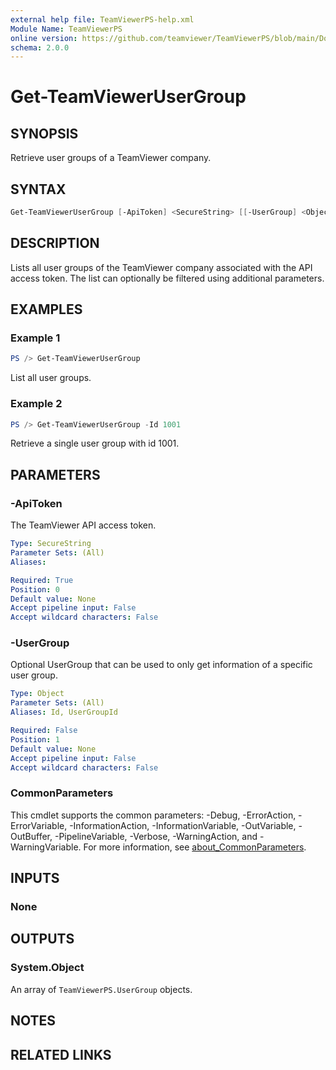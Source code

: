 ```yaml
---
external help file: TeamViewerPS-help.xml
Module Name: TeamViewerPS
online version: https://github.com/teamviewer/TeamViewerPS/blob/main/Docs/Help/Get-Get-TeamViewerUserGroup.md
schema: 2.0.0
---
```


# Get-TeamViewerUserGroup

## SYNOPSIS

Retrieve user groups of a TeamViewer company.

## SYNTAX

```powershell
Get-TeamViewerUserGroup [-ApiToken] <SecureString> [[-UserGroup] <Object>] [<CommonParameters>]
```

## DESCRIPTION

Lists all user groups of the TeamViewer company associated with the API access token.
The list can optionally be filtered using additional parameters.

## EXAMPLES

### Example 1

```powershell
PS /> Get-TeamViewerUserGroup
```

List all user groups.

### Example 2

```powershell
PS /> Get-TeamViewerUserGroup -Id 1001
```

Retrieve a single user group with id 1001.

## PARAMETERS

### -ApiToken

The TeamViewer API access token.

```yaml
Type: SecureString
Parameter Sets: (All)
Aliases:

Required: True
Position: 0
Default value: None
Accept pipeline input: False
Accept wildcard characters: False
```

### -UserGroup

Optional UserGroup that can be used to only get information of a specific user group.

```yaml
Type: Object
Parameter Sets: (All)
Aliases: Id, UserGroupId

Required: False
Position: 1
Default value: None
Accept pipeline input: False
Accept wildcard characters: False
```

### CommonParameters

This cmdlet supports the common parameters: -Debug, -ErrorAction, -ErrorVariable, -InformationAction, -InformationVariable, -OutVariable, -OutBuffer, -PipelineVariable, -Verbose, -WarningAction, and -WarningVariable. For more information, see [about_CommonParameters](http://go.microsoft.com/fwlink/?LinkID=113216).

## INPUTS

### None

## OUTPUTS

### System.Object

An array of `TeamViewerPS.UserGroup` objects.

## NOTES

## RELATED LINKS
